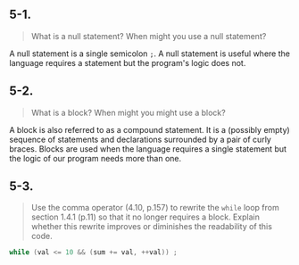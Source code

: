 ## 5-1.
>What is a null statement? When might you use a null statement?

A null statement is a single semicolon `;`. A null statement is useful where the language requires a statement but the program's logic does not.

## 5-2.
>What is a block? When might you might use a block?

A block is also referred to as a compound statement. It is a (possibly empty) sequence of statements and declarations surrounded by a pair of curly braces. Blocks are used when the language requires a single statement but the logic of our program needs more than one.

## 5-3.
>Use the comma operator (4.10, p.157) to rewrite the `while` loop from section 1.4.1 (p.11) so that it no longer requires a block. Explain whether this rewrite improves or diminishes the readability of this code.

```cpp
while (val <= 10 && (sum += val, ++val)) ;
```
